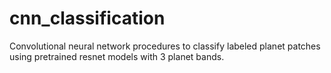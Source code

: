 # cnn_classification

Convolutional neural network procedures to classify labeled planet patches using pretrained resnet models with 3 planet bands.
